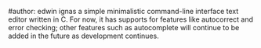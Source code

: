 #author: edwin ignas
a simple minimalistic command-line interface text editor written in C.
For now, it has supports for features like autocorrect and error checking; other features such as autocomplete will continue to be added in the future as development continues.
